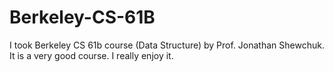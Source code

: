 # Berkeley-CS-61B
I took Berkeley CS 61b course (Data Structure) by Prof. Jonathan Shewchuk. It is a very good course. I really enjoy it.
